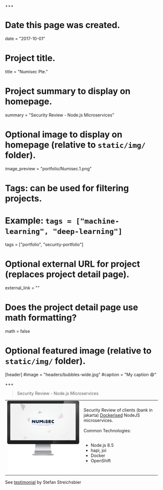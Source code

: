 +++
# Date this page was created.
date = "2017-10-01"

# Project title.
title = "Numisec Pte."

# Project summary to display on homepage.
summary = "Security Review - Node.js Microservices"

# Optional image to display on homepage (relative to `static/img/` folder).
image_preview = "portfolio/Numisec.1.png"

# Tags: can be used for filtering projects.
# Example: `tags = ["machine-learning", "deep-learning"]`
tags = ["portfolio", "security-portfolio"]

# Optional external URL for project (replaces project detail page).
external_link = ""

# Does the project detail page use math formatting?
math = false

# Optional featured image (relative to `static/img/` folder).
[header]
#image = "headers/bubbles-wide.jpg"
#caption = "My caption :smile:"

+++

> Security Review - Node.js Microservices

<table>
   <tr>
      <td style="text-align: left; width: 50%"><img src="/img/portfolio/Numisec.1.png"></td>
      <td style="text-align: left">
         Security Review of clients (bank in jakarta) <a href="/publication/docker-security/" target="_blank">Dockerised</a> NodeJS microservices.
         <br><br>
         Common Technologies:
         <br><br>
         <ul>
            <li>Node.js 8.5</li>
            <li>hapi, joi</li>
            <li>Docker</li>
            <li>OpenShift</li>
         </ul>
      </td>
   </tr>
</table>

See <a href="../testimonial-stefan-streichsbier">testimonial</a> by Stefan Streichsbier





